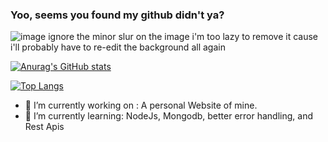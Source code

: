 ### Yoo, seems you found my github didn't ya?

![image](https://user-images.githubusercontent.com/70679402/183266195-1183918d-ac3f-4eb0-8a93-25d4817f9635.png)
ignore the minor slur on the image i'm too lazy to remove it cause i'll probably have to re-edit the background all again

[![Anurag's GitHub stats](https://github-readme-stats.vercel.app/api?username=MayonnaiseTraveler&show_icons=true&count_private=true&theme=radical)](https://github.com/anuraghazra/github-readme-stats)

[![Top Langs](https://github-readme-stats.vercel.app/api/top-langs/?username=MayonnaiseTraveler&theme=radical&exclude_repo=dotfiles&langs_count=7)](https://github.com/anuraghazra/github-readme-stats)

- 🔭 I’m currently working on :
  A personal Website of mine.
- 🌱 I’m currently learning:
  NodeJs, Mongodb, better error handling, and Rest Apis

<!--
- 👯 I’m looking to collaborate on ...
- 🤔 I’m looking for help with ...
- 💬 Ask me about ...
- 📫 How to reach me: ...
- 😄 Pronouns: ...
- ⚡ Fun fact: ...
-->
